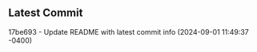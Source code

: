
## Latest Commit
17be693 - Update README with latest commit info (2024-09-01 11:49:37 -0400) <Yunxi-Zhou>
